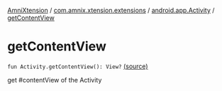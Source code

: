 [AmniXtension](../../index.md) / [com.amnix.xtension.extensions](../index.md) / [android.app.Activity](index.md) / [getContentView](./get-content-view.md)

# getContentView

`fun Activity.getContentView(): View?` [(source)](https://github.com/AmniX/AmniXTension/tree/master/AmniXtension/src/main/java/com/amnix/xtension/extensions/ActivityExtensions.kt#L154)

get #contentView of the Activity


